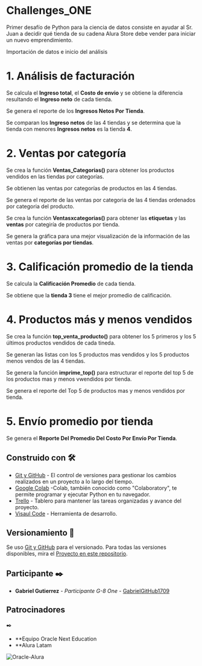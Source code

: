 # Challenges_ONE
Primer desafío de  Python para la ciencia de datos consiste en ayudar al Sr. Juan a decidir qué tienda de su cadena Alura Store debe vender para iniciar un nuevo emprendimiento.

Importación de datos e inicio del análisis

# 1. Análisis de facturación

  Se calcula el **Ingreso total**, el **Costo de envio** y se obtiene la diferencia resultando el **Ingreso neto** de cada tienda.
  
  Se genera el reporte de los **Ingresos Netos Por Tienda**.
  
  Se comparan los **Ingreso netos** de las 4 tiendas y se determina que la tienda con menores **Ingresos netos** es la tienda **4**.

# 2. Ventas por categoría

  Se crea la función **Ventas_Categorias()** para obtener los productos vendidos en las tiendas por categorías.

  Se obtienen las ventas por categorías de productos en las 4 tiendas.
  
  Se genera el reporte de las ventas por categoria de las 4 tiendas ordenados por categoria del producto.

  Se crea la función **Ventasxcategorias()** para obtener las **etiquetas** y las **ventas** por categiría de productos por tienda.

 Se genera la gráfica para una mejor visualización de la información de las ventas por **categorías por tiendas**.

  # 3. Calificación promedio de la tienda

  Se calcula la **Calificación Promedio** de cada tienda.

  Se obtiene que la **tienda 3** tiene el mejor promedio de calificación.

  # 4. Productos más y menos vendidos

  Se crea la función **top_venta_producto()** para obtener los 5 primeros y los 5 últimos productos vendidos de cada tineda.

  Se generan las listas con los 5 productos mas vendidos y los 5 productos menos vendos de las 4 tiendas.

  Se genera la función **imprime_top()** para estructurar el reporte del top 5 de los productos mas y menos vwendidos por tienda.
  
  Se genera el reporte del Top 5 de productos mas y menos vendidos por tienda.

  # 5. Envío promedio por tienda

  Se genera el **Reporte Del Promedio Del Costo Por Envío Por Tienda**.

  ## Construido con 🛠️

* [Git y GitHub](https://git-scm.com/book/es/v2) - El control de versiones para gestionar los cambios realizados en un proyecto a lo largo del tiempo.
* [Google Colab](https://colab.research.google.com/) -Colab, también conocido como "Colaboratory", te permite programar y ejecutar Python en tu navegador.
* [Trello](https://trello.com/es) - Tablero para mantener las tareas organizadas y avance del proyecto.
* [Visaul Code](https://code.visualstudio.com/) - Herramienta de desarrollo.

## Versionamiento 📌

Se uso [Git y GitHub](https://git-scm.com/book/es/v2) para el versionado. Para todas las versiones disponibles, mira el [Proyecto en este repositorio](https://github.com/GabrielGitHub1709/amigo-secreto).

## Participante ✒️

* **Gabriel Gutierrez** - *Participante G-8 One* - [GabrielGitHub1709](https://github.com/GabrielGitHub1709)

## Patrocinadores
 ✒️
* **Equipo Oracle Next Education
* **Alura Latam
  
![Oracle-Alura](https://github.com/user-attachments/assets/cd6e40db-8288-41c4-9d26-6703fc004d6a)




